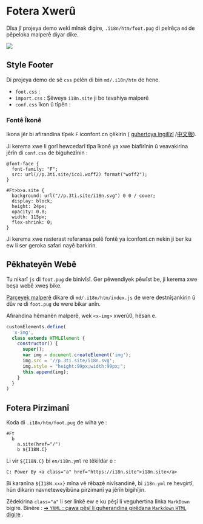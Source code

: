 # Fotera Xwerû

Dîsa jî projeya demo wekî mînak digire, `.i18n/htm/foot.pug` di pelrêça `md` de pêpeloka malperê diyar dike.

![](https://p.3ti.site/1721286077.avif)

## Style Footer

Di projeya demo de sê `css` pelên di bin `md/.i18n/htm` de hene.

* `foot.css` :
* `import.css` : Şêweya `i18n.site` ji bo tevahiya malperê
* `conf.css` îkon û tîpên :

### Fontê Îkonê

Ikona jêr bi afirandina tîpek `F` iconfont.cn çêkirin ( [guhertoya îngilîzî](https://www.iconfont.cn/?lang=en-us) /[中文版](https://www.iconfont.cn/?lang=zh)).

Ji kerema xwe li gorî hewcedarî tîpa îkonê ya xwe biafirînin û veavakirina jêrîn di `conf.css` de biguhezînin :

```
@font-face {
  font-family: "F";
  src: url(//p.3ti.site/ico1.woff2) format("woff2");
}

#Ft>b>a.site {
  background: url("//p.3ti.site/i18n.svg") 0 0 / cover;
  display: block;
  height: 24px;
  opacity: 0.8;
  width: 115px;
  flex-shrink: 0;
}
```

Ji kerema xwe rasterast referansa pelê fontê ya iconfont.cn nekin ji ber ku ew li ser geroka safari nayê barkirin.

## Pêkhateyên Webê

Tu nikarî `js` di `foot.pug` de binivîsî. Ger pêwendiyek pêwîst be, ji kerema xwe beşa webê xweş bike.

[Parçeyek malperê](https://www.freecodecamp.org/news/build-your-first-web-component/) dikare di `md/.i18n/htm/index.js` de were destnîşankirin û dûv re di `foot.pug` de were bikar anîn.

Afirandina hêmanên malperê, wek `<x-img>` xwerû0, hêsan e.

```js
customElements.define(
  'x-img',
  class extends HTMLElement {
    constructor() {
      super();
      var img = document.createElement('img');
      img.src = '//p.3ti.site/i18n.svg';
      img.style = "height:99px;width:99px;";
      this.append(img);
    }
  }
)
```

## Fotera Pirzimanî

Koda di `.i18n/htm/foot.pug` de wiha ye :

```
#Ft
  b
    a.site(href="/")
    b ${I18N.C}
```

Li vir `${I18N.C}` bi `en/i18n.yml` re têkildar e :

```
C: Power By <a class="a" href="https://i18n.site">i18n.site</a>
```

Bi karanîna `${I18N.xxx}` mîna vê rêbazê nivîsandinê, bi `i18n.yml` re hevgirtî, hûn dikarin navneteweyîbûna pirzimanî ya jêrîn bigihîjin.

Zêdekirina `class="a"` li ser lînkê ew e ku pêşî li veguhertina lînka `MarkDown` bigire. Binêre :
 [➔ `YAML` : çawa pêşî li guherandina girêdana `Markdown` `HTML` digire](/i18/qa#H2) .